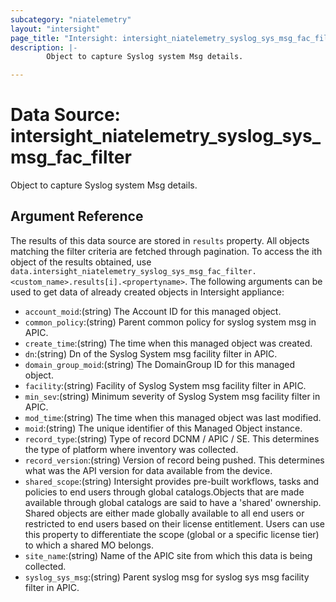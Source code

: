 ```yaml
---
subcategory: "niatelemetry"
layout: "intersight"
page_title: "Intersight: intersight_niatelemetry_syslog_sys_msg_fac_filter"
description: |-
        Object to capture Syslog system Msg details.

---
```


# Data Source: intersight_niatelemetry_syslog_sys_msg_fac_filter
Object to capture Syslog system Msg details.
## Argument Reference
The results of this data source are stored in `results` property.
All objects matching the filter criteria are fetched through pagination.
To access the ith object of the results obtained, use `data.intersight_niatelemetry_syslog_sys_msg_fac_filter.<custom_name>.results[i].<propertyname>`.
The following arguments can be used to get data of already created objects in Intersight appliance:
* `account_moid`:(string) The Account ID for this managed object. 
* `common_policy`:(string) Parent common policy for syslog system msg in APIC. 
* `create_time`:(string) The time when this managed object was created. 
* `dn`:(string) Dn of the Syslog System msg facility filter in APIC. 
* `domain_group_moid`:(string) The DomainGroup ID for this managed object. 
* `facility`:(string) Facility of Syslog System msg facility filter in APIC. 
* `min_sev`:(string) Minimum severity of Syslog System msg facility filter in APIC. 
* `mod_time`:(string) The time when this managed object was last modified. 
* `moid`:(string) The unique identifier of this Managed Object instance. 
* `record_type`:(string) Type of record DCNM / APIC / SE. This determines the type of platform where inventory was collected. 
* `record_version`:(string) Version of record being pushed. This determines what was the API version for data available from the device. 
* `shared_scope`:(string) Intersight provides pre-built workflows, tasks and policies to end users through global catalogs.Objects that are made available through global catalogs are said to have a 'shared' ownership. Shared objects are either made globally available to all end users or restricted to end users based on their license entitlement. Users can use this property to differentiate the scope (global or a specific license tier) to which a shared MO belongs. 
* `site_name`:(string) Name of the APIC site from which this data is being collected. 
* `syslog_sys_msg`:(string) Parent syslog msg for syslog sys msg facility filter in APIC. 
 
